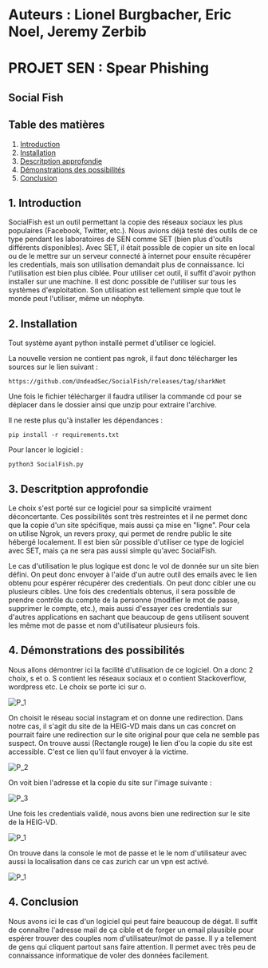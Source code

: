 # Auteurs : Lionel Burgbacher, Eric Noel, Jeremy Zerbib

# PROJET SEN : Spear Phishing

## Social Fish

## Table des matières 

1. [ Introduction ](#intro)
2. [ Installation ](#install)
3. [ Descritption approfondie](#desc)
4. [ Démonstrations des possibilités ](#demo)
5. [ Conclusion ](#conc)

<a name="intro"></a>

## 1. Introduction

SocialFish est un outil permettant la copie des réseaux sociaux les plus populaires (Facebook, Twitter, etc.). Nous avions déjà testé des outils de ce type pendant les laboratoires de SEN comme SET (bien plus d'outils différents disponibles). Avec SET, il était possible de copier un site en local ou de le mettre sur un serveur connecté à internet pour ensuite récupérer les credentials, mais son utilisation demandait plus de connaissance. Ici l'utilisation est bien plus ciblée. Pour utiliser cet outil, il suffit d'avoir python installer sur une machine. Il est donc possible de l'utiliser sur tous les systèmes d'exploitation. Son utilisation est tellement simple que tout le monde peut l'utiliser, même un néophyte. 

<a name="install"></a>

## 2. Installation

Tout système ayant python installé permet d'utiliser ce logiciel. 

La nouvelle version ne contient pas ngrok, il faut donc télécharger les sources sur le lien suivant : 

```https://github.com/UndeadSec/SocialFish/releases/tag/sharkNet```

Une fois le fichier télécharger il faudra utiliser la commande cd pour se déplacer dans le dossier ainsi que unzip pour extraire l'archive. 

Il ne reste plus qu'à installer les dépendances : 

```pip install -r requirements.txt```

Pour lancer le logiciel : 

```python3 SocialFish.py```

<a name="desc"></a>

## 3. Descritption approfondie

Le choix s'est porté sur ce logiciel pour sa simplicité vraiment déconcertante. Ces possibilités sont très restreintes et il ne permet donc que la copie d'un site spécifique, mais aussi ça mise en "ligne". Pour cela on utilise Ngrok, un revers proxy, qui permet de rendre public le site hébergé localement. Il est bien sûr possible d'utiliser ce type de logiciel avec SET, mais ça ne sera pas aussi simple qu'avec SocialFish.

Le cas d'utilisation le plus logique est donc le vol de donnée sur un site bien défini. On peut donc envoyer à l'aide d'un autre outil des emails avec le lien obtenu pour espérer récupérer des credentials. On peut donc cibler une ou plusieurs cibles. Une fois des credentials obtenus, il sera possible de prendre contrôle du compte de la personne (modifier le mot de passe, supprimer le compte, etc.), mais aussi d'essayer ces credentials sur d'autres applications en sachant que beaucoup de gens utilisent souvent les même mot de passe et nom d'utilisateur plusieurs fois. 

<a name="demo"></a>

## 4. Démonstrations des possibilités

Nous allons démontrer ici la facilité d'utilisation de ce logiciel. On a donc 2 choix, s et o. S contient les réseaux sociaux et o contient Stackoverflow, wordpress etc. Le choix se porte ici sur o. 

![P_1](assets/1_SF.png)

On choisit le réseau social instagram et on donne une redirection. Dans notre cas, il s'agit du site de la HEIG-VD mais dans un cas concret on pourrait faire une redirection sur le site original pour que cela ne semble pas suspect. On trouve aussi (Rectangle rouge)  le lien d'ou la copie du site est accessible. C'est ce lien qu'il faut envoyer à la victime. 

![P_2](assets/2_SF.png)

On voit bien l'adresse et  la copie du site sur l'image suivante : 

![P_3](assets/3_SF.png)

Une fois les credentials validé, nous avons bien une redirection sur le site de la HEIG-VD.

![P_1](assets/4_SF.png)

On trouve dans la console le mot de passe et le le nom d'utilisateur avec aussi la localisation dans ce cas zurich car un vpn est activé. 

![P_1](assets/5_SF.png)

<a name="conc"></a>

## 4. Conclusion

Nous avons ici le cas d'un logiciel qui peut faire beaucoup de dégat. Il suffit de connaître l'adresse mail de ça cible et de forger un email plausible pour espérer trouver des couples nom d'utilisateur/mot de passe. Il y a tellement de gens qui cliquent partout sans faire attention. Il permet avec très peu de connaissance informatique de voler des données facilement.
